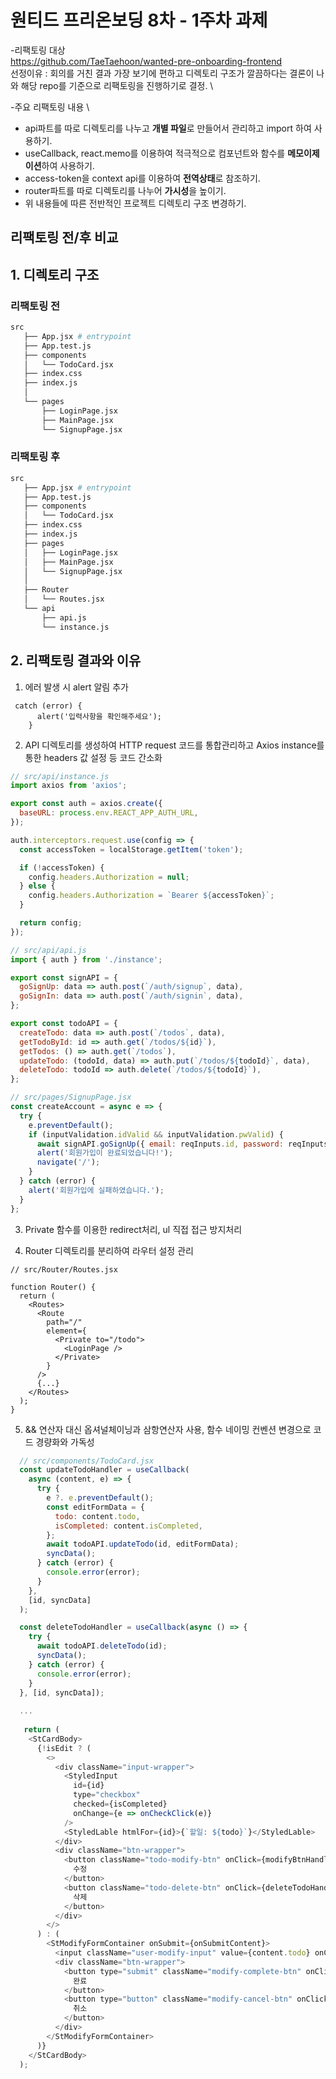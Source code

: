 # 원티드 프리온보딩 8차 - 1주차 과제

-리팩토링 대상 \
https://github.com/TaeTaehoon/wanted-pre-onboarding-frontend \
선정이유 : 회의를 거친 결과 가장 보기에 편하고 디렉토리 구조가 깔끔하다는 결론이 나와 해당 repo를 기준으로 리팩토링을 진행하기로 결정. \

-주요 리팩토링 내용 \

- api파트를 따로 디렉토리를 나누고 **개별 파일**로 만들어서 관리하고 import 하여 사용하기.
- useCallback, react.memo를 이용하여 적극적으로 컴포넌트와 함수를 **메모이제이션**하여 사용하기.
- access-token을 context api를 이용하여 **전역상태**로 참조하기.
- router파트를 따로 디렉토리를 나누어 **가시성**을 높이기.
- 위 내용들에 따른 전반적인 프로젝트 디렉토리 구조 변경하기.

## 리팩토링 전/후 비교

## 1. 디렉토리 구조

### 리팩토링 전

```bash
src
   ├── App.jsx # entrypoint
   ├── App.test.js
   ├── components
   │   └── TodoCard.jsx
   ├── index.css
   ├── index.js
   │
   └── pages
       ├── LoginPage.jsx
       ├── MainPage.jsx
       └── SignupPage.jsx
```

### 리팩토링 후

```bash
src
   ├── App.jsx # entrypoint
   ├── App.test.js
   ├── components
   │   └── TodoCard.jsx
   ├── index.css
   ├── index.js
   ├── pages
   │   ├── LoginPage.jsx
   │   ├── MainPage.jsx
   │   └── SignupPage.jsx
   │
   ├── Router
   │   └── Routes.jsx
   └── api
       ├── api.js
       └── instance.js
```

## 2. 리팩토링 결과와 이유

1. 에러 발생 시 alert 알림 추가<br/>

```
 catch (error) {
      alert('입력사항을 확인해주세요');
    }
```

2. API 디렉토리를 생성하여 HTTP request 코드를 통합관리하고 Axios instance를 통한 headers 값 설정 등 코드 간소화

```javascript
// src/api/instance.js
import axios from 'axios';

export const auth = axios.create({
  baseURL: process.env.REACT_APP_AUTH_URL,
});

auth.interceptors.request.use(config => {
  const accessToken = localStorage.getItem('token');

  if (!accessToken) {
    config.headers.Authorization = null;
  } else {
    config.headers.Authorization = `Bearer ${accessToken}`;
  }

  return config;
});

// src/api/api.js
import { auth } from './instance';

export const signAPI = {
  goSignUp: data => auth.post(`/auth/signup`, data),
  goSignIn: data => auth.post(`/auth/signin`, data),
};

export const todoAPI = {
  createTodo: data => auth.post(`/todos`, data),
  getTodoById: id => auth.get(`/todos/${id}`),
  getTodos: () => auth.get(`/todos`),
  updateTodo: (todoId, data) => auth.put(`/todos/${todoId}`, data),
  deleteTodo: todoId => auth.delete(`/todos/${todoId}`),
};

// src/pages/SignupPage.jsx
const createAccount = async e => {
  try {
    e.preventDefault();
    if (inputValidation.idValid && inputValidation.pwValid) {
      await signAPI.goSignUp({ email: reqInputs.id, password: reqInputs.pw });
      alert('회원가입이 완료되었습니다!');
      navigate('/');
    }
  } catch (error) {
    alert('회원가입에 실패하였습니다.');
  }
};
```

3. Private 함수를 이용한 redirect처리, ul 직접 접근 방지처리

4. Router 디렉토리를 분리하여 라우터 설정 관리

```javarscript
// src/Router/Routes.jsx

function Router() {
  return (
    <Routes>
      <Route
        path="/"
        element={
          <Private to="/todo">
            <LoginPage />
          </Private>
        }
      />
      {...}
    </Routes>
  );
}

```

5. && 연산자 대신 옵셔널체이닝과 삼항연산자 사용, 함수 네이밍 컨벤션 변경으로 코드 경량화와 가독성

```javascript
  // src/components/TodoCard.jsx
  const updateTodoHandler = useCallback(
    async (content, e) => {
      try {
        e ?. e.preventDefault();
        const editFormData = {
          todo: content.todo,
          isCompleted: content.isCompleted,
        };
        await todoAPI.updateTodo(id, editFormData);
        syncData();
      } catch (error) {
        console.error(error);
      }
    },
    [id, syncData]
  );

  const deleteTodoHandler = useCallback(async () => {
    try {
      await todoAPI.deleteTodo(id);
      syncData();
    } catch (error) {
      console.error(error);
    }
  }, [id, syncData]);
  
  ...
  
   return (
    <StCardBody>
      {!isEdit ? (
        <>
          <div className="input-wrapper">
            <StyledInput
              id={id}
              type="checkbox"
              checked={isCompleted}
              onChange={e => onCheckClick(e)}
            />
            <StyledLable htmlFor={id}>{`할일: ${todo}`}</StyledLable>
          </div>
          <div className="btn-wrapper">
            <button className="todo-modify-btn" onClick={modifyBtnHandler}>
              수정
            </button>
            <button className="todo-delete-btn" onClick={deleteTodoHandler}>
              삭제
            </button>
          </div>
        </>
      ) : (
        <StModifyFormContainer onSubmit={onSubmitContent}>
          <input className="user-modify-input" value={content.todo} onChange={modifyInputHandler} />
          <div className="btn-wrapper">
            <button type="submit" className="modify-complete-btn" onClick={onSubmitContent}>
              완료
            </button>
            <button type="button" className="modify-cancel-btn" onClick={modifyCancelHandler}>
              취소
            </button>
          </div>
        </StModifyFormContainer>
      )}
    </StCardBody>
  );
  
  
```
